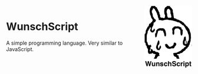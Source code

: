 <img src="imgs/logo.png" align="right" width="128"/>

# WunschScript
A simple programming language. Very similar to JavaScript.
